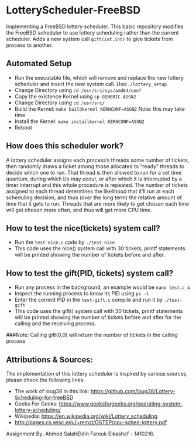 # LotteryScheduler-FreeBSD
Implementing a FreeBSD lottery scheduler.
This basic repository modifies the FreeBSD scheduler to use lottery scheduling rather than the current scheduler. Adds a new system call `gift(int,int)` to give tickets from  process to another.

## Automated Setup
- Run the executable file, which will remove and replace the new lottery scheduler and insert the new system call. Use:`./lottery_setup`
- Change Directory using `cd /usr/src/sys/amd64/conf`
- Copy the existence Kernel using `cp GENERIC ASGN2`
- Change Directory using `cd /usr/src/`
- Build the Kernel: `make buildkernel KERNCONF=ASGN2` Note: this may take time
- Install the Kernel: `make installkernel KERNCONF=ASGN2`
- Reboot

How does this scheduler work?
-------------------------
A lottery scheduler assigns each process’s threads some number of tickets, then randomly draws a ticket among those allocated to “ready” threads to decide which one to run. That thread is then allowed to run for a set time quantum, during which I/o may occur, or after which it is interrupted by a timer interrupt and this whole procedure is repeated. The number of tickets assigned to each thread determines the likelihood that it’ll run at each scheduling decision, and thus (over the long term) the relative amount of time that it gets to run. Threads that are more likely to get chosen each time will get chosen more often, and thus will get more CPU time.

How to test the nice(tickets) system call?
-------------------------
- Run the `test-nice.c` code by `./test-nice`
- This code uses the nice() system call with 30 tickets, printf statements will be printed showing the number of tickets before and after.

How to test the gift(PID, tickets) system call?
-------------------------
- Run any process in the background, an example would be `nano test.c &`
- Inspect the running process to know its PID using `ps -l`
- Enter the corrent PID in the `test-gift.c` compile and run it by `./test-gift`
- This code uses the gift() system call with 30 tickets, printf statements will be printed showing the number of tickets before and after for the calling and the receiving process.

###Note:
Calling gift(0,0) will return the number of tickets in the calling process

Attributions & Sources:
----------------------------
The implementation of this lottery scheduler is inspired by various sources, please check the following links:
- The work of loug38 in this link: https://github.com/loug38/Lottery-Scheduling-for-freeBSD
- Geeks For Geeks: https://www.geeksforgeeks.org/operating-system-lottery-scheduling/
- Wikipedia: https://en.wikipedia.org/wiki/Lottery_scheduling
- http://pages.cs.wisc.edu/~remzi/OSTEP/cpu-sched-lottery.pdf

Assignment By: Ahmed SalahEldin Farouk Elkashef - 1410216.
